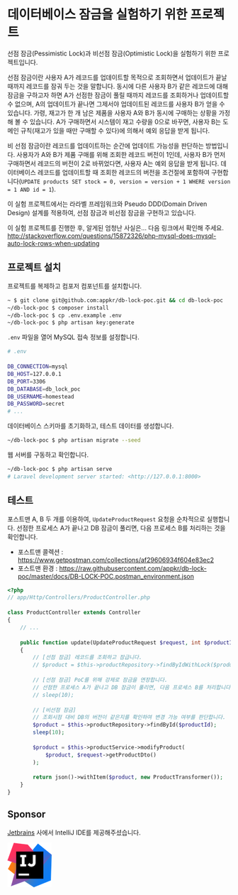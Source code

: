 # 데이터베이스 잠금을 실험하기 위한 프로젝트

선점 잠금(Pessimistic Lock)과 비선점 잠금(Optimistic Lock)을 실험하기 위한 프로젝트입니다. 

선점 잠금이란 사용자 A가 레코드를 업데이트할 목적으로 조회하면서 업데이트가 끝날 때까지 레코드를 잠궈 두는 것을 말합니다. 동시에 다른 사용자 B가 같은 레코드에 대해 잠금을 구하고자 하면 A가 선점한 잠금이 풀릴 때까지 레코드를 조회하거나 업데이트할 수 없으며, A의 업데이트가 끝나면 그제서야 업데이트된 레코드를 사용자 B가 얻을 수 있습니다. 가령, 재고가 한 개 남은 제품을 사용자 A와 B가 동시에 구매하는 상황을 가정해 볼 수 있습니다. A가 구매하면서 시스템이 재고 수량을 0으로 바꾸면, 사용자 B는 도메인 규칙(재고가 있을 때만 구매할 수 있다)에 의해서 예외 응답을 받게 됩니다.

비 선점 잠금이란 레코드를 업데이트하는 순간에 업데이트 가능성을 판단하는 방법입니다. 사용자가 A와 B가 제품 구매를 위해 조회한 레코드 버전이 1인데, 사용자 B가 먼저 구매하면서 레코드의 버전이 2로 바뀌었다면, 사용자 A는 예외 응답을 받게 됩니다. 데이터베이스 레코드를 업데이트할 때 조회한 레코드의 버전을 조건절에 포함하여 구현합니다(`UPDATE products SET stock = 0, version = version + 1 WHERE version = 1 AND id = 1`).

이 실험 프로젝트에서는 라라벨 프레임워크와 Pseudo DDD(Domain Driven Design) 설계를 적용하여, 선점 잠금과 비선점 잠금을 구현하고 있습니다.

이 실험 프로젝트를 진행한 후, 알게된 엄청난 사실은... 다음 링크에서 확인해 주세요.
http://stackoverflow.com/questions/15872326/php-mysql-does-mysql-auto-lock-rows-when-updating

## 프로젝트 설치

프로젝트를 복제하고 컴포저 컴포넌트를 설치합니다.

```bash
~ $ git clone git@github.com:appkr/db-lock-poc.git && cd db-lock-poc
~/db-lock-poc $ composer install
~/db-lock-poc $ cp .env.example .env
~/db-lock-poc $ php artisan key:generate
```

`.env` 파일을 열어 MySQL 접속 정보를 설정합니다.

```bash
# .env

DB_CONNECTION=mysql
DB_HOST=127.0.0.1
DB_PORT=3306
DB_DATABASE=db_lock_poc
DB_USERNAME=homestead
DB_PASSWORD=secret
# ...
```

데이터베이스 스키마를 초기화하고, 테스트 데이터를 생성합니다.

```bash
~/db-lock-poc $ php artisan migrate --seed
```

웹 서버를 구동하고 확인합니다.

```bash
~/db-lock-poc $ php artisan serve
# Laravel development server started: <http://127.0.0.1:8000>
```

## 테스트

포스트맨 A, B 두 개를 이용하여, `UpdateProductRequest` 요청을 순차적으로 실행합니다. 선점한 프로세스 A가 끝나고 DB 잠금이 풀리면, 다음 프로세스 B를 처리하는 것을 확인합니다.
 
- 포스트맨 콜렉션 : https://www.getpostman.com/collections/af29606934f604e83ec2
- 포스트맨 환경 : https://raw.githubusercontent.com/appkr/db-lock-poc/master/docs/DB-LOCK-POC.postman_environment.json

```php
<?php
// app/Http/Controllers/ProductController.php

class ProductController extends Controller
{
    // ...
    
    public function update(UpdateProductRequest $request, int $productId)
    {
        // [선점 잠금] 레코드를 조회하고 잠급니다.
        // $product = $this->productRepository->findByIdWithLock($productId);

        // [선점 잠금] PoC를 위해 강제로 잠금을 연장합니다.
        // 선점한 프로세스 A가 끝나고 DB 잠금이 풀리면, 다음 프로세스 B를 처리합니다.
        // sleep(10);

        // [비선점 잠금]
        // 조회시점 대비 DB의 버전이 같은지를 확인하여 변경 가능 여부를 판단합니다.
        $product = $this->productRepository->findById($productId);
        sleep(10);

        $product = $this->productService->modifyProduct(
            $product, $request->getProductDto()
        );

        return json()->withItem($product, new ProductTransformer());
    }
}
```

## Sponsor

[Jetbrains](https://www.jetbrains.com/) 사에서 IntelliJ IDE를 제공해주셨습니다.

![](intellij_logo.png)